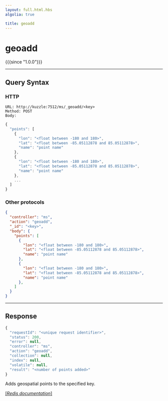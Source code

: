 ```yaml
---
layout: full.html.hbs
algolia: true

title: geoadd
---
```


# geoadd

{{{since "1.0.0"}}}



---

## Query Syntax

### HTTP

```http
URL: http://kuzzle:7512/ms/_geoadd/<key>
Method: POST  
Body:
```


```js
{
  "points": [
    {
      "lon": "<float between -180 and 180>",
      "lat": "<float between -85.05112878 and 85.05112878>",
      "name": "point name"
    },
    {
      "lon": "<float between -180 and 180>",
      "lat": "<float between -85.05112878 and 85.05112878>",
      "name": "point name"
    },
    ...
  ]
}
```



### Other protocols


```json
{
  "controller": "ms",
  "action": "geoadd",
  "_id": "<key>",
  "body": {
    "points": [
      {
        "lon": "<float between -180 and 180>",
        "lat": "<float between -85.05112878 and 85.05112878>",
        "name": "point name"
      },
      {
        "lon": "<float between -180 and 180>",
        "lat": "<float between -85.05112878 and 85.05112878>",
        "name": "point name"
      },
    ]
  }
}
```

---

## Response

```javascript
{
  "requestId": "<unique request identifier>",
  "status": 200,
  "error": null,
  "controller": "ms",
  "action": "geoadd",
  "collection": null,
  "index": null,
  "volatile": null,
  "result": "<number of points added>"
}
```

Adds geospatial points to the specified key.

[[_Redis documentation_]](https://redis.io/commands/geoadd)
